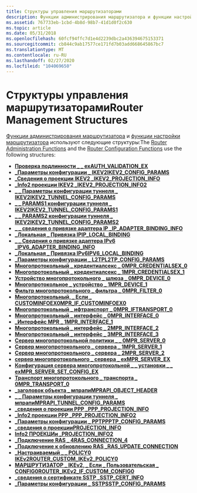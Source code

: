 ```yaml
---
title: Структуры управления маршрутизаторами
description: Функции администрирования маршрутизатора и функции настройки маршрутизатора используют следующие структуры.
ms.assetid: 767733eb-1cbd-4b8d-98b7-41d1d0f2c630
ms.topic: article
ms.date: 05/31/2018
ms.openlocfilehash: 60fcf94ffc7d1e4d2239dbc2a436394675153371
ms.sourcegitcommit: cb844c9ab17577ce171fd7b03add668645867bc7
ms.translationtype: MT
ms.contentlocale: ru-RU
ms.lasthandoff: 02/27/2020
ms.locfileid: "104069650"
---
```

# <a name="router-management-structures"></a><span data-ttu-id="78769-103">Структуры управления маршрутизаторами</span><span class="sxs-lookup"><span data-stu-id="78769-103">Router Management Structures</span></span>

<span data-ttu-id="78769-104">[Функции администрирования маршрутизатора](router-administration-functions.md) и [функции настройки маршрутизатора](router-configuration-functions.md) используют следующие структуры:</span><span class="sxs-lookup"><span data-stu-id="78769-104">The [Router Administration Functions](router-administration-functions.md) and the [Router Configuration Functions](router-configuration-functions.md) use the following structures:</span></span>

-   [<span data-ttu-id="78769-105">**Проверка подлинности \_ \_ ex**</span><span class="sxs-lookup"><span data-stu-id="78769-105">**AUTH\_VALIDATION\_EX**</span></span>](/windows/desktop/api/Mprapi/ns-mprapi-auth_validation_ex)
-   [<span data-ttu-id="78769-106">**\_Параметры конфигурации \_ IKEV2**</span><span class="sxs-lookup"><span data-stu-id="78769-106">**IKEV2\_CONFIG\_PARAMS**</span></span>](/windows/desktop/api/Mprapi/ns-mprapi-ikev2_config_params)
-   [<span data-ttu-id="78769-107">**\_Сведения о проекции IKEV2 \_**</span><span class="sxs-lookup"><span data-stu-id="78769-107">**IKEV2\_PROJECTION\_INFO**</span></span>](/windows/desktop/api/Mprapi/ns-mprapi-ikev2_projection_info)
-   [<span data-ttu-id="78769-108">**\_Info2 проекции IKEV2 \_**</span><span class="sxs-lookup"><span data-stu-id="78769-108">**IKEV2\_PROJECTION\_INFO2**</span></span>](/windows/desktop/api/mprapi/ns-mprapi-ikev2_projection_info2)
-   [<span data-ttu-id="78769-109">**\_ \_ Параметры конфигурации туннеля \_ IKEV2**</span><span class="sxs-lookup"><span data-stu-id="78769-109">**IKEV2\_TUNNEL\_CONFIG\_PARAMS**</span></span>](https://www.bing.com/search?q=**IKEV2\_TUNNEL\_CONFIG\_PARAMS**)
-   [<span data-ttu-id="78769-110">**\_ \_ PARAMS1 конфигурации туннеля \_ IKEV2**</span><span class="sxs-lookup"><span data-stu-id="78769-110">**IKEV2\_TUNNEL\_CONFIG\_PARAMS1**</span></span>](/windows/desktop/api/mprapi/ns-mprapi-ikev2_tunnel_config_params1)
-   [<span data-ttu-id="78769-111">**\_ \_ PARAMS2 конфигурации туннеля \_ IKEV2**</span><span class="sxs-lookup"><span data-stu-id="78769-111">**IKEV2\_TUNNEL\_CONFIG\_PARAMS2**</span></span>](/windows/desktop/api/mprapi/ns-mprapi-ikev2_tunnel_config_params2)
-   [<span data-ttu-id="78769-112">**\_ \_ сведения о привязке адаптера IP \_**</span><span class="sxs-lookup"><span data-stu-id="78769-112">**IP\_ADAPTER\_BINDING\_INFO**</span></span>](/windows/desktop/api/Routprot/ns-routprot-ip_adapter_binding_info)
-   [<span data-ttu-id="78769-113">**\_Локальная \_ Привязка IP**</span><span class="sxs-lookup"><span data-stu-id="78769-113">**IP\_LOCAL\_BINDING**</span></span>](/windows/desktop/api/Routprot/ns-routprot-ip_local_binding)
-   [<span data-ttu-id="78769-114">**\_ \_ Сведения о привязке адаптера IPv6 \_**</span><span class="sxs-lookup"><span data-stu-id="78769-114">**IPV6\_ADAPTER\_BINDING\_INFO**</span></span>](/windows/desktop/api/Routprot/ns-routprot-ipv6_adapter_binding_info)
-   [<span data-ttu-id="78769-115">**\_Локальная \_ Привязка IPv6**</span><span class="sxs-lookup"><span data-stu-id="78769-115">**IPV6\_LOCAL\_BINDING**</span></span>](/windows/desktop/api/Routprot/ns-routprot-ipv6_local_binding)
-   [<span data-ttu-id="78769-116">**\_Параметры конфигурации \_ L2TP**</span><span class="sxs-lookup"><span data-stu-id="78769-116">**L2TP\_CONFIG\_PARAMS**</span></span>](/windows/desktop/api/Mprapi/ns-mprapi-l2tp_config_params0)
-   [<span data-ttu-id="78769-117">**Многопротокольный \_ кредентиалсекс \_ 0**</span><span class="sxs-lookup"><span data-stu-id="78769-117">**MPR\_CREDENTIALSEX\_0**</span></span>](/windows/desktop/api/Mprapi/ns-mprapi-mpr_credentialsex_0)
-   [<span data-ttu-id="78769-118">**Многопротокольный \_ кредентиалсекс \_ 1**</span><span class="sxs-lookup"><span data-stu-id="78769-118">**MPR\_CREDENTIALSEX\_1**</span></span>](/windows/desktop/api/Mprapi/ns-mprapi-mpr_credentialsex_1)
-   [<span data-ttu-id="78769-119">**Устройство многопротокольного \_ шлюза \_ 0**</span><span class="sxs-lookup"><span data-stu-id="78769-119">**MPR\_DEVICE\_0**</span></span>](/windows/desktop/api/Mprapi/ns-mprapi-mpr_device_0)
-   [<span data-ttu-id="78769-120">**Многопротокольное \_ устройство \_ 1**</span><span class="sxs-lookup"><span data-stu-id="78769-120">**MPR\_DEVICE\_1**</span></span>](/windows/desktop/api/Mprapi/ns-mprapi-mpr_device_1)
-   [<span data-ttu-id="78769-121">**Фильтр многопротокольного \_ фильтра \_ 0**</span><span class="sxs-lookup"><span data-stu-id="78769-121">**MPR\_FILTER\_0**</span></span>](/windows/desktop/api/Mprapi/ns-mprapi-mpr_filter_0)
-   [<span data-ttu-id="78769-122">**Многопротокольный, \_ Если \_ CUSTOMINFOEX0**</span><span class="sxs-lookup"><span data-stu-id="78769-122">**MPR\_IF\_CUSTOMINFOEX0**</span></span>](/windows/desktop/api/mprapi/ns-mprapi-mpr_if_custominfoex0)
-   [<span data-ttu-id="78769-123">**Многопротокольный \_ ифтранспорт \_ 0**</span><span class="sxs-lookup"><span data-stu-id="78769-123">**MPR\_IFTRANSPORT\_0**</span></span>](/windows/desktop/api/Mprapi/ns-mprapi-mpr_iftransport_0)
-   [<span data-ttu-id="78769-124">**Многопротокольный \_ интерфейс \_ 0**</span><span class="sxs-lookup"><span data-stu-id="78769-124">**MPR\_INTERFACE\_0**</span></span>](/windows/desktop/api/Mprapi/ns-mprapi-mpr_interface_0)
-   [<span data-ttu-id="78769-125">**\_Интерфейс MPR \_ 1**</span><span class="sxs-lookup"><span data-stu-id="78769-125">**MPR\_INTERFACE\_1**</span></span>](/windows/desktop/api/Mprapi/ns-mprapi-mpr_interface_1)
-   [<span data-ttu-id="78769-126">**Многопротокольный \_ интерфейс \_ 2**</span><span class="sxs-lookup"><span data-stu-id="78769-126">**MPR\_INTERFACE\_2**</span></span>](/windows/desktop/api/Mprapi/ns-mprapi-mpr_interface_2)
-   [<span data-ttu-id="78769-127">**Многопротокольный \_ интерфейс \_ 3**</span><span class="sxs-lookup"><span data-stu-id="78769-127">**MPR\_INTERFACE\_3**</span></span>](/windows/desktop/api/Mprapi/ns-mprapi-mpr_interface_3)
-   [<span data-ttu-id="78769-128">**Сервер многопротокольной политики \_ \_ 0**</span><span class="sxs-lookup"><span data-stu-id="78769-128">**MPR\_SERVER\_0**</span></span>](/windows/desktop/api/Mprapi/ns-mprapi-mpr_server_0)
-   [<span data-ttu-id="78769-129">**Сервер многопротокольного \_ сервера \_ 1**</span><span class="sxs-lookup"><span data-stu-id="78769-129">**MPR\_SERVER\_1**</span></span>](/windows/desktop/api/Mprapi/ns-mprapi-mpr_server_1)
-   [<span data-ttu-id="78769-130">**Сервер многопротокольного \_ сервера \_ 2**</span><span class="sxs-lookup"><span data-stu-id="78769-130">**MPR\_SERVER\_2**</span></span>](/windows/desktop/api/Mprapi/ns-mprapi-mpr_server_2)
-   [<span data-ttu-id="78769-131">**сервер многопротокольного \_ сервера \_ ex**</span><span class="sxs-lookup"><span data-stu-id="78769-131">**MPR\_SERVER\_EX**</span></span>](/windows/desktop/api/Mprapi/ns-mprapi-mpr_server_ex0)
-   [<span data-ttu-id="78769-132">**Конфигурация сервера многопротокольной \_ \_ установки \_ \_ ex**</span><span class="sxs-lookup"><span data-stu-id="78769-132">**MPR\_SERVER\_SET\_CONFIG\_EX**</span></span>](/windows/desktop/api/Mprapi/ns-mprapi-mpr_server_set_config_ex0)
-   [<span data-ttu-id="78769-133">**Транспорт многопротокольного \_ транспорта \_ 0**</span><span class="sxs-lookup"><span data-stu-id="78769-133">**MPR\_TRANSPORT\_0**</span></span>](/windows/desktop/api/Mprapi/ns-mprapi-mpr_transport_0)
-   [<span data-ttu-id="78769-134">**\_заголовок объекта \_ мпрапи**</span><span class="sxs-lookup"><span data-stu-id="78769-134">**MPRAPI\_OBJECT\_HEADER**</span></span>](/windows/desktop/api/Mprapi/ns-mprapi-mprapi_object_header)
-   [<span data-ttu-id="78769-135">**\_ \_ Параметры конфигурации туннеля \_ мпрапи**</span><span class="sxs-lookup"><span data-stu-id="78769-135">**MPRAPI\_TUNNEL\_CONFIG\_PARAMS**</span></span>](/windows/desktop/api/Mprapi/ns-mprapi-mprapi_tunnel_config_params0)
-   [<span data-ttu-id="78769-136">**\_сведения о проекции PPP \_**</span><span class="sxs-lookup"><span data-stu-id="78769-136">**PPP\_PROJECTION\_INFO**</span></span>](/windows/desktop/api/Mprapi/ns-mprapi-ppp_projection_info)
-   [<span data-ttu-id="78769-137">**\_Info2 проекции PPP \_**</span><span class="sxs-lookup"><span data-stu-id="78769-137">**PPP\_PROJECTION\_INFO2**</span></span>](/windows/desktop/api/mprapi/ns-mprapi-ppp_projection_info2)
-   [<span data-ttu-id="78769-138">**\_Параметры конфигурации \_ PPTP**</span><span class="sxs-lookup"><span data-stu-id="78769-138">**PPTP\_CONFIG\_PARAMS**</span></span>](/windows/desktop/api/Mprapi/ns-mprapi-pptp_config_params)
-   [<span data-ttu-id="78769-139">**\_сведения о проекции**</span><span class="sxs-lookup"><span data-stu-id="78769-139">**PROJECTION\_INFO**</span></span>](/windows/desktop/api/Mprapi/ns-mprapi-projection_info)
-   [<span data-ttu-id="78769-140">**Info2 ПРОЕКЦИи \_**</span><span class="sxs-lookup"><span data-stu-id="78769-140">**PROJECTION\_INFO2**</span></span>](/windows/desktop/api/mprapi/ns-mprapi-projection_info2)
-   [<span data-ttu-id="78769-141">**\_Подключение RAS \_ 4**</span><span class="sxs-lookup"><span data-stu-id="78769-141">**RAS\_CONNECTION\_4**</span></span>](/windows/desktop/api/mprapi/ns-mprapi-ras_connection_4)
-   [<span data-ttu-id="78769-142">**\_Подключение к обновлению RAS \_**</span><span class="sxs-lookup"><span data-stu-id="78769-142">**RAS\_UPDATE\_CONNECTION**</span></span>](/windows/win32/api/mprapi/ns-mprapi-ras_update_connection)
-   [<span data-ttu-id="78769-143">**\_Настраиваемый \_ \_ POLICY0 IKEv2**</span><span class="sxs-lookup"><span data-stu-id="78769-143">**ROUTER\_CUSTOM\_IKEv2\_POLICY0**</span></span>](/windows/desktop/api/mprapi/ns-mprapi-router_custom_ikev2_policy0)
-   [<span data-ttu-id="78769-144">**МАРШРУТИЗАТОР \_ IKEv2, \_ Если \_ Пользовательская \_ CONFIG0**</span><span class="sxs-lookup"><span data-stu-id="78769-144">**ROUTER\_IKEv2\_IF\_CUSTOM\_CONFIG0**</span></span>](/windows/desktop/api/mprapi/ns-mprapi-router_ikev2_if_custom_config0)
-   [<span data-ttu-id="78769-145">**\_сведения о сертификате SSTP \_**</span><span class="sxs-lookup"><span data-stu-id="78769-145">**SSTP\_CERT\_INFO**</span></span>](/windows/desktop/api/Mprapi/ns-mprapi-sstp_cert_info)
-   [<span data-ttu-id="78769-146">**\_Параметры конфигурации \_ SSTP**</span><span class="sxs-lookup"><span data-stu-id="78769-146">**SSTP\_CONFIG\_PARAMS**</span></span>](/windows/desktop/api/Mprapi/ns-mprapi-sstp_config_params)

 

 




